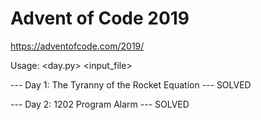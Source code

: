 # Advent of Code 2019

https://adventofcode.com/2019/

Usage: <day.py> <input_file>

--- Day 1: The Tyranny of the Rocket Equation --- SOLVED

--- Day 2: 1202 Program Alarm --- SOLVED
